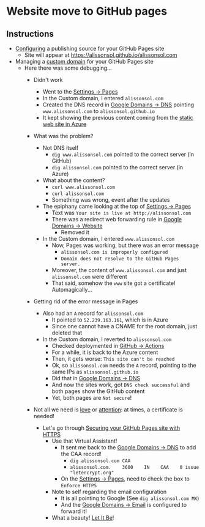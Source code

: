 # Website move to GitHub pages

## Instructions

- [Configuring](https://docs.github.com/en/pages/getting-started-with-github-pages/configuring-a-publishing-source-for-your-github-pages-site) a publishing source for your GitHub Pages site
  - Site will appear at <https://alissonsol.github.io/alissonsol.com>
- Managing a [custom domain](https://docs.github.com/en/pages/configuring-a-custom-domain-for-your-github-pages-site/managing-a-custom-domain-for-your-github-pages-site) for your GitHub Pages site
  - Here there was some debugging...
    - Didn't work
      - Went to the [Settings -> Pages](https://github.com/alissonsol/alissonsol.com/settings/pages)
      - In the Custom domain, I entered `alissonsol.com`
      - Created the DNS record in [Google Domains -> DNS](https://domains.google.com/registrar/alissonsol.com/dns) pointing `www.alissonsol.com` to `alissonsol.github.io`
      - It kept showing the previous content coming from the [static web site in Azure](https://docs.microsoft.com/en-us/azure/storage/blobs/storage-blob-static-website)
    - What was the problem?
      - Not DNS itself
        - `dig www.alissonsol.com` pointed to the correct server (in GitHub)
        - `dig alissonsol.com` pointed to the correct server (in Azure)
      - What about the content?
        - `curl www.alissonsol.com`
        - `curl alissonsol.com`
        - Something was wrong, event after the updates
      - The epiphany came looking at the top of [Settings -> Pages](https://github.com/alissonsol/alissonsol.com/settings/pages)
        - Text was `Your site is live at http://alissonsol.com`
        - There was a redirect web forwarding rule in [Google Domains -> Website](https://domains.google.com/registrar/alissonsol.com/webhost)
          - Removed it
      - In the Custom domain, I entered `www.alissonsol.com`
        - Now, Pages was working, but there was an error message
          - `alissonsol.com is improperly configured`
          - `Domain does not resolve to the GitHub Pages server.`
        - Moreover, the content of `www.alissonsol.com` and just `alissonsol.com` were different
        - That said, somehow the `www` site got a certificate! Automagically...

    - Getting rid of the error message in Pages
      - Also had an `A` record for `alissonsol.com`
        - It pointed to `52.239.163.161`, which is in Azure
        - Since one cannot have a CNAME for the root domain, just deleted that
      - In the Custom domain, I reverted to `alissonsol.com`
        - Checked deploymented in [GitHub -> Actions](https://github.com/alissonsol/alissonsol.com/actions)
        - For a while, it is back to the Azure content
        - Then, it gets worse: `This site can't be reached`
        - Ok, so `alissonsol.com` needs the `A` record, pointing to the same IPs as `alissonsol.github.io`
        - Did that in [Google Domains -> DNS](https://domains.google.com/registrar/alissonsol.com/dns)
        - And now the sites work, got `DNS check successful` and both pages show the GitHub content
        - Yet, both pages are `Not secure`!

    - Not all we need is [love](https://www.youtube.com/watch?v=4EGczv7iiEk) or [attention](https://arxiv.org/abs/1706.03762): at times, a certificate is needed!
      - Let's go through [Securing your GitHub Pages site with HTTPS](https://docs.github.com/en/pages/getting-started-with-github-pages/securing-your-github-pages-site-with-https)
        - Use that Virtual Assistant!
          - It sent me back to the [Google Domains -> DNS](https://domains.google.com/registrar/alissonsol.com/dns) to add the CAA record!
            - `dig alissonsol.com CAA`
            - `alissonsol.com.    3600    IN    CAA    0 issue "letencrypt.org"`
          - On the [Settings -> Pages](https://github.com/alissonsol/alissonsol.com/settings/pages), need to check the box to `Enforce HTTPS`
        - Note to self regarding the email configuration
          - It is all pointing to Google (See `dig alissonsol.com MX`)
          - And the [Google Domains -> Email](https://domains.google.com/registrar/alissonsol.com/email) is configured to forward it!
        - What a beauty! [Let It Be](https://www.youtube.com/watch?v=HzvDofigTKQ)!
